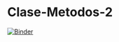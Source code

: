 # Clase-Metodos-2

[![Binder](https://mybinder.org/badge_logo.svg)](https://mybinder.org/v2/gh/LuisCendales/Clase-Metodos-2.git/master)
